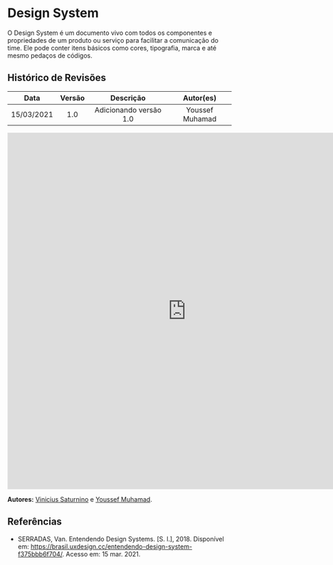 # Design System

O Design System é um documento vivo com todos os componentes e propriedades de um produto ou serviço para facilitar a comunicação do time. Ele pode conter itens básicos como cores, tipografia, marca e até mesmo pedaços de códigos.

## Histórico de Revisões

|    Data    | Versão |       Descrição        |  Autor(es)   |
| :--------: | :----: | :--------------------: | :----------: |
| 15/03/2021 |  1.0   | Adicionando versão 1.0 | Youssef Muhamad |

<iframe style="border: 1px solid rgba(0, 0, 0, 0.1);" width="800" height="800" src="https://www.figma.com/embed?embed_host=share&url=https%3A%2F%2Fwww.figma.com%2Ffile%2FvfRviColNh96Xd0jRU4jEr%2Flendit-prot%25C3%25B3tipo-alta-fidelidade%3Fnode-id%3D42%253A642" allowfullscreen></iframe>

**Autores:** [Vinicius Saturnino](https://github.com/viniciussaturnino) e [Youssef Muhamad](https://github.com/youssef-md).

## Referências

- SERRADAS, Van. Entendendo Design Systems. [S. l.], 2018. Disponível em: https://brasil.uxdesign.cc/entendendo-design-system-f375bbb6f704/. Acesso em: 15 mar. 2021.
